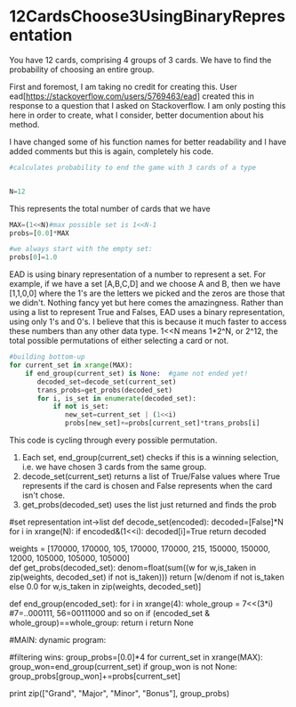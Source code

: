 # 12CardsChoose3UsingBinaryRepresentation
You have 12 cards, comprising 4 groups of 3 cards. We have to find the probability of choosing an entire group.

First and foremost, I am taking no credit for creating this. User ead[https://stackoverflow.com/users/5769463/ead] created this in response to a question that I asked on Stackoverflow. I am only posting this here in order to create, what I consider, better documention about his method. 

I have changed some of his function names for better readability and I have added comments but this is again, completely his code. 

```Python
#calculates probability to end the game with 3 cards of a type


N=12
```
This represents the total number of cards that we have

```Python
MAX=(1<<N)#max possible set is 1<<N-1
probs=[0.0]*MAX

#we always start with the empty set:
probs[0]=1.0    
```
EAD is using binary representation of a number to represent a set. For example, if we have a set [A,B,C,D] and we choose A and B, then we have [1,1,0,0] where the 1's are the letters we picked and the zeros are those that we didn't. Nothing fancy yet but here comes the amazingness. Rather than using a list to represent True and Falses, EAD uses a binary representation, using only 1's and 0's. I believe that this is because it much faster to access these numbers than any other data type.  1<<N means 1*2^N, or 2^12, the total possible permutations of either selecting a card or not.


```Python
#building bottom-up
for current_set in xrange(MAX):
    if end_group(current_set) is None:  #game not ended yet!
       decoded_set=decode_set(current_set)
       trans_probs=get_probs(decoded_set)
       for i, is_set in enumerate(decoded_set):
           if not is_set:
              new_set=current_set | (1<<i) 
              probs[new_set]+=probs[current_set]*trans_probs[i]

```
This code is cycling through every possible permutation. 
1) Each set, end_group(current_set) checks if this is a winning selection, i.e. we have chosen 3 cards from the same group. 
2) decode_set(current_set) returns a list of True/False values where True represents if the card is chosen and False represents when the card isn't chose. 
3) get_probs(decoded_set) uses the list just returned and finds the prob 

#set representation int->list
def decode_set(encoded):
    decoded=[False]*N
    for i in xrange(N):
        if encoded&(1<<i):
            decoded[i]=True
    return decoded

weights = [170000, 170000, 105, 170000, 170000, 215, 150000, 150000, 12000, 105000, 105000, 105000]     
def get_probs(decoded_set):
    denom=float(sum((w for w,is_taken in zip(weights, decoded_set) if not is_taken)))
    return [w/denom if not is_taken else 0.0 for w,is_taken in zip(weights, decoded_set)]

def end_group(encoded_set):
    for i in xrange(4):
       whole_group =  7<<(3*i) #7=..000111, 56=00111000 and so on
       if (encoded_set & whole_group)==whole_group:
           return i
    return None


#MAIN: dynamic program:




#filtering wins:
group_probs=[0.0]*4
for current_set in xrange(MAX):
   group_won=end_group(current_set)
   if group_won is not None:
      group_probs[group_won]+=probs[current_set]


print zip(["Grand", "Major", "Minor", "Bonus"], group_probs)

